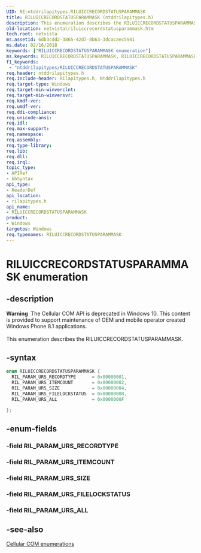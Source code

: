 ```yaml
---
UID: NE:ntddrilapitypes.RILUICCRECORDSTATUSPARAMMASK
title: RILUICCRECORDSTATUSPARAMMASK (ntddrilapitypes.h)
description: This enumeration describes the RILUICCRECORDSTATUSPARAMMASK.
old-location: netvista\riluiccrecordstatusparammask.htm
tech.root: netvista
ms.assetid: 6db3cdd2-3865-42d7-8b63-3dcacaec5941
ms.date: 02/16/2018
keywords: ["RILUICCRECORDSTATUSPARAMMASK enumeration"]
ms.keywords: RILUICCRECORDSTATUSPARAMMASK, RILUICCRECORDSTATUSPARAMMASK enumeration [Network Drivers Starting with Windows Vista], RIL_PARAM_URS_ALL, RIL_PARAM_URS_FILELOCKSTATUS, RIL_PARAM_URS_ITEMCOUNT, RIL_PARAM_URS_RECORDTYPE, RIL_PARAM_URS_SIZE, netvista.riluiccrecordstatusparammask, rilapitypes/RILUICCRECORDSTATUSPARAMMASK, rilapitypes/RIL_PARAM_URS_ALL, rilapitypes/RIL_PARAM_URS_FILELOCKSTATUS, rilapitypes/RIL_PARAM_URS_ITEMCOUNT, rilapitypes/RIL_PARAM_URS_RECORDTYPE, rilapitypes/RIL_PARAM_URS_SIZE
f1_keywords:
 - "ntddrilapitypes/RILUICCRECORDSTATUSPARAMMASK"
req.header: ntddrilapitypes.h
req.include-header: Rilapitypes.h, Ntddrilapitypes.h
req.target-type: Windows
req.target-min-winverclnt:
req.target-min-winversvr:
req.kmdf-ver:
req.umdf-ver:
req.ddi-compliance:
req.unicode-ansi:
req.idl:
req.max-support:
req.namespace:
req.assembly:
req.type-library:
req.lib:
req.dll:
req.irql:
topic_type:
- APIRef
- kbSyntax
api_type:
- HeaderDef
api_location:
- rilapitypes.h
api_name:
- RILUICCRECORDSTATUSPARAMMASK
product:
- Windows
targetos: Windows
req.typenames: RILUICCRECORDSTATUSPARAMMASK
---
```


# RILUICCRECORDSTATUSPARAMMASK enumeration


## -description


<div class="alert"><b>Warning</b>  The Cellular COM API is deprecated in Windows 10. This content is provided to support maintenance of OEM and mobile operator created Windows Phone 8.1 applications.</div><div> </div>This enumeration describes the RILUICCRECORDSTATUSPARAMMASK.


## -syntax


```cpp
enum RILUICCRECORDSTATUSPARAMMASK {
  RIL_PARAM_URS_RECORDTYPE      = 0x00000001,
  RIL_PARAM_URS_ITEMCOUNT       = 0x00000002,
  RIL_PARAM_URS_SIZE            = 0x00000004,
  RIL_PARAM_URS_FILELOCKSTATUS  = 0x00000008,
  RIL_PARAM_URS_ALL             = 0x0000000F

};
```


## -enum-fields




### -field RIL_PARAM_URS_RECORDTYPE


### -field RIL_PARAM_URS_ITEMCOUNT


### -field RIL_PARAM_URS_SIZE


### -field RIL_PARAM_URS_FILELOCKSTATUS


### -field RIL_PARAM_URS_ALL


## -see-also

<a href="https://docs.microsoft.com/previous-versions/windows/hardware/cellular/dn946509(v=vs.85)">Cellular COM enumerations</a>



 

 


